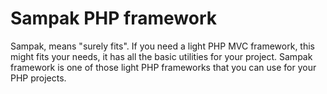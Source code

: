 # Sampak PHP framework
Sampak, means "surely fits". If you need a light PHP MVC framework, this might fits your needs, it has all the basic utilities for your project. Sampak framework is one of those light PHP frameworks that you can use for your PHP projects.
